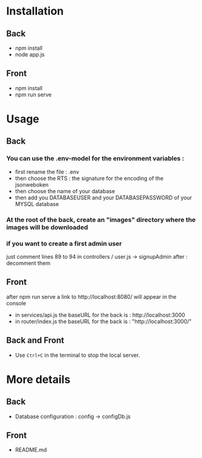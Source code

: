 # Installation

## Back

- npm install
- node app.js

## Front

- npm install
- npm run serve

# Usage

## Back

### You can use the .env-model for the environment variables :

- first rename the file : .env
- then choose the RTS : the signature for the encoding of the jsonweboken
- then choose the name of your database
- then add you DATABASEUSER and your DATABASEPASSWORD of your MYSQL database

### At the root of the back, create an "images" directory where the images will be downloaded

### if you want to create a first admin user

just comment lines 89 to 94
in controllers / user.js -> signupAdmin
after : decomment them

## Front

after npm run serve a link to
http://localhost:8080/
will appear in the console

- in services/api.js
  the baseURL for the back is : http://localhost:3000
- in router/index.js
  the baseURL for the back is : "http://localhost:3000/"

## Back and Front

- Use `Ctrl+C` in the terminal to stop the local server.

# More details

## Back

- Database configuration : config -> configDb.js

## Front

- README.md
